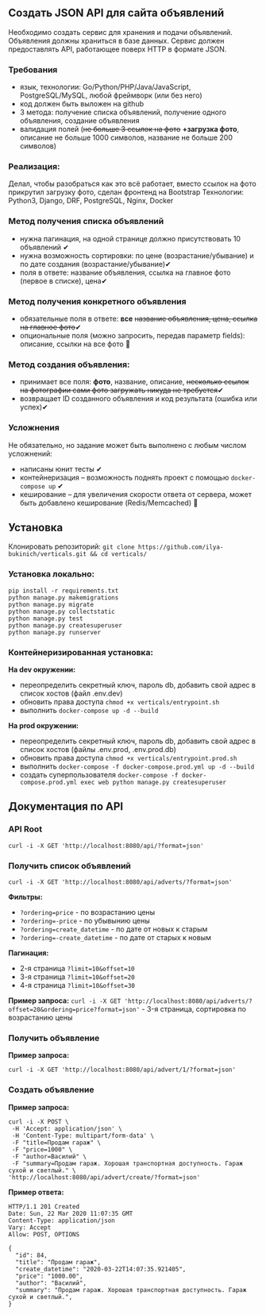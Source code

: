 ## Создать JSON API для сайта объявлений
Необходимо создать сервис для хранения и подачи объявлений. Объявления должны храниться в базе данных. Сервис должен предоставлять API, работающее поверх HTTP в формате JSON.

### Требования
- язык, технологии: Go/Python/PHP/Java/JavaScript, PostgreSQL/MySQL, любой фреймворк (или без него)
- код должен быть выложен на github
- 3 метода: получение списка объявлений, получение одного объявления, создание объявления
- валидация полей (~~не больше 3 ссылок на фото~~ **+загрузка фото**, описание не больше 1000 символов, название не больше 200 символов)

### Pеализация:
Делал, чтобы разобраться как это всё работает, вместо ссылок на фото прикрутил загрузку фото, сделан фронтенд на Bootstrap
Технологии: Python3, Django, DRF, PostgreSQL, Nginx, Docker

### Метод получения списка объявлений
- нужна пагинация, на одной странице должно присутствовать 10 объявлений ✔
- нужна возможность сортировки: по цене (возрастание/убывание) и по дате создания (возрастание/убывание)✔
- поля в ответе: название объявления, ссылка на главное фото (первое в списке), цена✔

### Метод получения конкретного объявления
- обязательные поля в ответе: **все** ~~название объявления, цена, ссылка на главное фото~~✔
- опциональные поля (можно запросить, передав параметр fields): описание, ссылки на все фото 🚧

### Метод создания объявления:
- принимает все поля: **фото**, название, описание, ~~несколько ссылок на фотографии сами фото загружать никуда не требуется~~✔
- возвращает ID созданного объявления и код результата (ошибка или успех)✔

### Усложнения
Не обязательно, но задание может быть выполнено с любым числом усложнений:
- написаны юнит тесты ✔
- контейнеризация – возможность поднять проект с помощью `docker-compose up` ✔
- кеширование – для увеличения скорости ответа от сервера, может быть добавлено кеширование (Redis/Memcached) 🚧

## Установка

Клонировать репозиторий: `git clone https://github.com/ilya-bukinich/verticals.git && cd verticals/`

### Установка локально:
```
pip install -r requirements.txt
python manage.py makemigrations
python manage.py migrate
python manage.py collectstatic
python manage.py test
python manage.py createsuperuser
python manage.py runserver
```

### Контейнеризированная установка:
**На dev окружении:**
- переопределить секретный ключ, пароль db, добавить свой адрес в список хостов (файл .env.dev)
- обновить права доступа `chmod +x verticals/entrypoint.sh`
- выполнить `docker-compose up -d --build`  

**На prod окружении:**
- переопределить секретный ключ, пароль db, добавить свой адрес в список хостов (файлы .env.prod, .env.prod.db)
- обновить права доступа `chmod +x verticals/entrypoint.prod.sh`
- выполнить `docker-compose -f docker-compose.prod.yml up -d --build`
- создать суперпользователя `docker-compose -f docker-compose.prod.yml exec web python manage.py createsuperuser`

## Документация по API

### API Root
`curl -i -X GET 'http://localhost:8080/api/?format=json'`

### Получить список объявлений
`curl -i -X GET 'http://localhost:8080/api/adverts/?format=json'`

**Фильтры:**
- `?ordering=price` - по возрастанию цены
- `?ordering=-price` - по убывынию цены
- `?ordering=create_datetime` - по дате от новых к старым
- `?ordering=-create_datetime` - по дате от старых к новым

**Пагинация:**
- 2-я страница `?limit=10&offset=10`
- 3-я страница `?limit=10&offset=20`
- 4-я страница `?limit=10&offset=30`

**Пример запроса:**
`curl -i -X GET 'http://localhost:8080/api/adverts/?offset=20&ordering=price?format=json'` - 3-я страница, сортировка по возрастанию цены

### Получить объявление
**Пример запроса:**

`curl -i -X GET 'http://localhost:8080/api/advert/1/?format=json'`

### Создать объявление

**Пример запроса:**

```
curl -i -X POST \
 -H 'Accept: application/json' \
 -H 'Content-Type: multipart/form-data' \
 -F "title=Продам гараж" \
 -F "price=1000" \
 -F "author=Василий" \
 -F "summary=Продам гараж. Хорошая транспортная доступность. Гараж сухой и светлый." \
'http://localhost:8080/api/advert/create/?format=json'
```

**Пример ответа:**
```
HTTP/1.1 201 Created
Date: Sun, 22 Mar 2020 11:07:35 GMT
Content-Type: application/json
Vary: Accept
Allow: POST, OPTIONS
```

```
{
  "id": 84,
  "title": "Продам гараж",
  "create_datetime": "2020-03-22T14:07:35.921405",
  "price": "1000.00",
  "author": "Василий",
  "summary": "Продам гараж. Хорошая транспортная доступность. Гараж сухой и светлый.",
}
```
